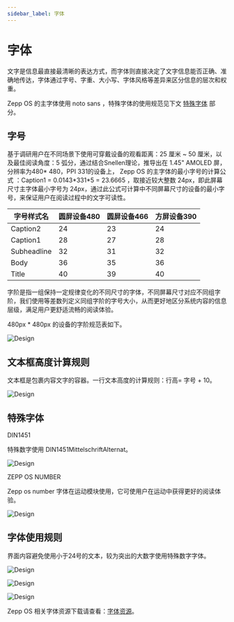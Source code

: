 ```yaml
---
sidebar_label: 字体
---
```


# 字体

文字是信息最直接最清晰的表达方式，而字体则直接决定了文字信息能否正确、准确地传达，字体通过字号、字重、大小写、字体风格等差异来区分信息的层次和权重。

Zepp OS 的主字体使用 noto sans ，特殊字体的使用规范见下文 [特殊字体](#特殊字体) 部分。

## 字号

基于调研用户在不同场景下使用可穿戴设备的观看距离：25 厘米 \~ 50 厘米，以及最佳阅读角度：5 弧分，通过结合Snellen理论，推导出在 1.45" AMOLED 屏，分辨率为480\* 480，PPI 331的设备上， Zepp OS 的主字体的最小字号的计算公式 ：Caption1 = 0.0143\*331\*5 = 23.6665 ，取接近较大整数 24px，即此屏幕尺寸主字体最小字号为 24px，通过此公式可计算中不同屏幕尺寸的设备的最小字号，来保证用户在阅读过程中的文字可读性。

| 字号样式名  | 圆屏设备480 | 圆屏设备466 | 方屏设备390 |
| ----------- | ----------- | ----------- | ----------- |
| Caption2    | 24          | 23          | 24          |
| Caption1    | 28          | 27          | 28          |
| Subheadline | 32          | 31          | 32          |
| Body        | 36          | 35          | 36          |
| Title       | 40          | 39          | 40          |

字阶是指一组保持一定规律变化的不同尺寸的字体，不同屏幕尺寸对应不同组字阶，我们使用等差数列定义同组字阶的字号大小，从而更好地区分系统内容的信息层级，满足用户更舒适流畅的阅读体验。

480px \* 480px 的设备的字阶规范表如下。

![Design](/img/design/6270f1ee20fb3803d65ad33d17d84070.png)

## 文本框高度计算规则

文本框是包裹内容文字的容器。一行文本高度的计算规则：行高= 字号 + 10。

![Design](/img/design/df7325701750e5461b133f0c657e6281.png)

## 特殊字体

DIN1451

特殊数字使用 DIN1451MittelschriftAlternat。

![Design](/img/design/76f2c322b070b586738376cc306ddcbb.png)

ZEPP OS NUMBER

Zepp os number 字体在运动模块使用，它可使用户在运动中获得更好的阅读体验。

![Design](/img/design/ea373c016dcfd20bbd27734e1d1c19a2.png)

## 字体使用规则

界面内容避免使用小于24号的文本，较为突出的大数字使用特殊数字字体。

![Design](/img/design/ae9beade365be434d99d744fa1284dd5.png)

![Design](/img/design/8a1388cbb9eb536f9dce4875241fd3ee.png)

![Design](/img/design/0046a33752f786962c69c3d74ada078b.png)

Zepp OS 相关字体资源下载请查看：[字体资源](../download.md)。

